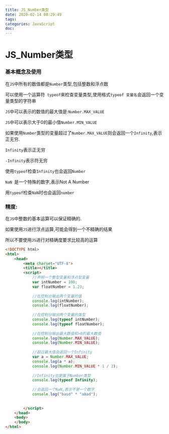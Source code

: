 ```yaml
---
title: JS_Number类型
date: 2020-02-14 08:29:49
tags:
categories: JavaScript
doc:
---
```


# JS_Number类型

### 基本概念及使用

在`JS`中所有的数值都是`Number`类型,包括整数和浮点数

可以使用一个运算符` typeof`来检查变量类型,使用格式`typeof 变量名`会返回一个变量类型的字符串

`JS`中可以表示的数值的最大值是:`Number.MAX_VALUE`

`JS`中可以表示大于0的最小值`Number.MIN_VALUE`

如果使用`Number`类型的变量超过了`Number.MAX_VALUE`则会返回一个`Infinity`,表示正无穷.

`Infinity`表示正无穷

`-Infinity`表示符无穷

使用`typeof`检查`Infinity`也会返回`Number`

`NaN `是一个特殊的数字,表示Not A Number

用`typeof`检查`NaN`时也会返回`number`

### 精度:

在`JS`中整数的基本运算可以保证精确的.

如果使用`JS`进行浮点运算,可能会得到一个不精确的结果

所以不要使用`JS`进行对精确度要求比较高的运算



```html
<!DOCTYPE html>
<html>
	<head>
		<meta charset="UTF-8">
		<title></title>
		<script>
			//声明一个整型变量和浮点型变量
			var intNumber = 100;
			var floatNumber = 1.23;
			
			//在控制台输出两个变量的值
			console.log(intNumber);
			console.log(floatNumber);
			
			//在控制台输出两个变量的类型
			console.log(typeof intNumber);
			console.log(typeof floatNumber);
			
			//在控制台输出最大数值和>0的最大数值
			console.log(Number.MAX_VALUE);
			console.log(Number.MIN_VALUE);
			
			//超过最大值会返回一个Infinity
			var a = Number.MAX_VALUE;
			console.log(a * a);
			console.log(Number.MIN_VALUE * 1 / 2);
			
			//Infinity也是属于Number类型
			console.log(typeof Infinity); 
			
			//会返回一个NaN,表示不是一个数字
			console.log("basd" * "abad"); 
			
			
		</script>
	</head>
	<body>
	</body>
</html>

```

